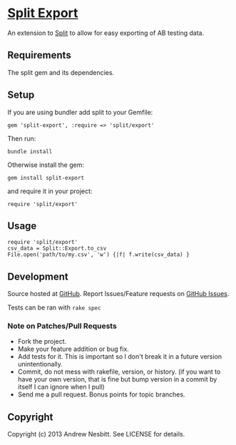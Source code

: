 # [Split Export](http://libraries.io/rubygems/split-export)

An extension to [Split](http://github.com/andrew/split) to allow for easy exporting of AB testing data.

## Requirements

The split gem and its dependencies.

## Setup

If you are using bundler add split to your Gemfile:

    gem 'split-export', :require => 'split/export'

Then run:

    bundle install

Otherwise install the gem:

    gem install split-export

and require it in your project:

    require 'split/export'

## Usage

    require 'split/export'
    csv_data = Split::Export.to_csv
    File.open('path/to/my.csv', 'w') {|f| f.write(csv_data) }

## Development

Source hosted at [GitHub](http://github.com/andrew/split-export).
Report Issues/Feature requests on [GitHub Issues](http://github.com/andrew/split-export/issues).

Tests can be ran with `rake spec`

### Note on Patches/Pull Requests

 * Fork the project.
 * Make your feature addition or bug fix.
 * Add tests for it. This is important so I don't break it in a
   future version unintentionally.
 * Commit, do not mess with rakefile, version, or history.
   (if you want to have your own version, that is fine but bump version in a commit by itself I can ignore when I pull)
 * Send me a pull request. Bonus points for topic branches.

## Copyright

Copyright (c) 2013 Andrew Nesbitt. See LICENSE for details.
